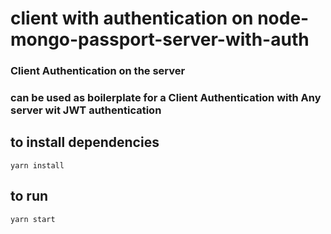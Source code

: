 # client with authentication on node-mongo-passport-server-with-auth

### Client Authentication on the server 

### can be used as boilerplate for a Client Authentication with Any server wit JWT authentication

## to install dependencies
```
yarn install
```

## to run
```
yarn start
```
